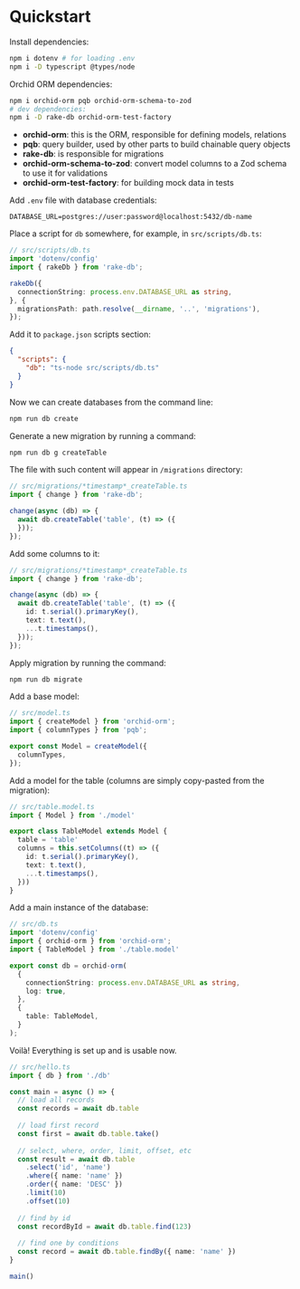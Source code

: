 # Quickstart

Install dependencies:

```sh
npm i dotenv # for loading .env
npm i -D typescript @types/node
```

Orchid ORM dependencies:

```sh
npm i orchid-orm pqb orchid-orm-schema-to-zod
# dev dependencies:
npm i -D rake-db orchid-orm-test-factory
```

- **orchid-orm**: this is the ORM, responsible for defining models, relations
- **pqb**: query builder, used by other parts to build chainable query objects
- **rake-db**: is responsible for migrations
- **orchid-orm-schema-to-zod**: convert model columns to a Zod schema to use it for validations
- **orchid-orm-test-factory**: for building mock data in tests

Add `.env` file with database credentials:

```
DATABASE_URL=postgres://user:password@localhost:5432/db-name
```

Place a script for `db` somewhere, for example, in `src/scripts/db.ts`:

```ts
// src/scripts/db.ts
import 'dotenv/config'
import { rakeDb } from 'rake-db';

rakeDb({
  connectionString: process.env.DATABASE_URL as string,
}, {
  migrationsPath: path.resolve(__dirname, '..', 'migrations'),
});
```

Add it to `package.json` scripts section:

```json
{
  "scripts": {
    "db": "ts-node src/scripts/db.ts"
  }
}
```

Now we can create databases from the command line:

```sh
npm run db create
```

Generate a new migration by running a command:

```sh
npm run db g createTable
```

The file with such content will appear in `/migrations` directory:

```ts
// src/migrations/*timestamp*_createTable.ts
import { change } from 'rake-db';

change(async (db) => {
  await db.createTable('table', (t) => ({
  }));
});
```

Add some columns to it:

```ts
// src/migrations/*timestamp*_createTable.ts
import { change } from 'rake-db';

change(async (db) => {
  await db.createTable('table', (t) => ({
    id: t.serial().primaryKey(),
    text: t.text(),
    ...t.timestamps(),
  }));
});
```

Apply migration by running the command:

```sh
npm run db migrate
```

Add a base model:

```ts
// src/model.ts
import { createModel } from 'orchid-orm';
import { columnTypes } from 'pqb';

export const Model = createModel({
  columnTypes,
});
```

Add a model for the table (columns are simply copy-pasted from the migration):

```ts
// src/table.model.ts
import { Model } from './model'

export class TableModel extends Model {
  table = 'table'
  columns = this.setColumns((t) => ({
    id: t.serial().primaryKey(),
    text: t.text(),
    ...t.timestamps(),
  }))
}
```

Add a main instance of the database:

```ts
// src/db.ts
import 'dotenv/config'
import { orchid-orm } from 'orchid-orm';
import { TableModel } from './table.model'

export const db = orchid-orm(
  {
    connectionString: process.env.DATABASE_URL as string,
    log: true,
  },
  {
    table: TableModel,
  }
);
```

Voilà! Everything is set up and is usable now.

```ts
// src/hello.ts
import { db } from './db'

const main = async () => {
  // load all records
  const records = await db.table
  
  // load first record
  const first = await db.table.take()
  
  // select, where, order, limit, offset, etc
  const result = await db.table
    .select('id', 'name')
    .where({ name: 'name' })
    .order({ name: 'DESC' })
    .limit(10)
    .offset(10)
  
  // find by id
  const recordById = await db.table.find(123)
  
  // find one by conditions
  const record = await db.table.findBy({ name: 'name' })
}

main()
```
